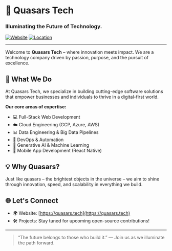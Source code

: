# 🌌 Quasars Tech

### Illuminating the Future of Technology.

[![Website](https://img.shields.io/badge/Visit-Website-blue)](https://quasars.tech/)
[![Location](https://img.shields.io/badge/Location-India-orange)](#)

---

Welcome to **Quasars Tech** – where innovation meets impact. We are a technology company driven by passion, purpose, and the pursuit of excellence.

## 🚀 What We Do

At Quasars Tech, we specialize in building cutting-edge software solutions that empower businesses and individuals to thrive in a digital-first world.

**Our core areas of expertise:**
- 💻 Full-Stack Web Development  
- ☁️ Cloud Engineering (GCP, Azure, AWS)  
- 📊 Data Engineering & Big Data Pipelines  
- 🔐 DevOps & Automation  
- 🧠 Generative AI & Machine Learning  
- 📱 Mobile App Development (React Native)

## 💡 Why Quasars?

Just like quasars – the brightest objects in the universe – we aim to shine through innovation, speed, and scalability in everything we build.

## 🌐 Let's Connect

- 🌍 Website: [https://quasars.tech](https://quasars.tech)
- 🛠️ Projects: Stay tuned for upcoming open-source contributions!

---

> “The future belongs to those who build it.” — Join us as we illuminate the path forward.
